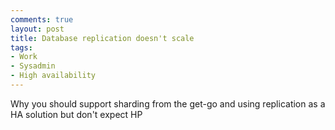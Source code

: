 ```yaml
---
comments: true
layout: post
title: Database replication doesn't scale
tags:
- Work
- Sysadmin
- High availability
---
```


Why you should support sharding from the get-go and using replication as a HA
solution but don't expect HP
